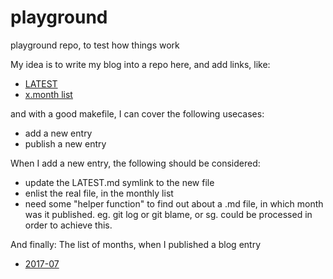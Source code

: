 # playground
playground repo, to test how things work

My idea is to write my blog into a repo here, and add links, like:
* [LATEST](2017-07/D28.md)
* [x.month list](month.md)

and with a good makefile, I can cover the following usecases:
* add a new entry
* publish a new entry

When I add a new entry, the following should be considered:
* update the LATEST.md symlink to the new file
* enlist the real file, in the monthly list
* need some "helper function" to find out about a .md file, in which month was it published. eg. git log or git blame, or sg. could be processed in order to achieve this.

And finally: The list of months, when I published a blog entry
* [2017-07](2017-07/INDEX.md)
